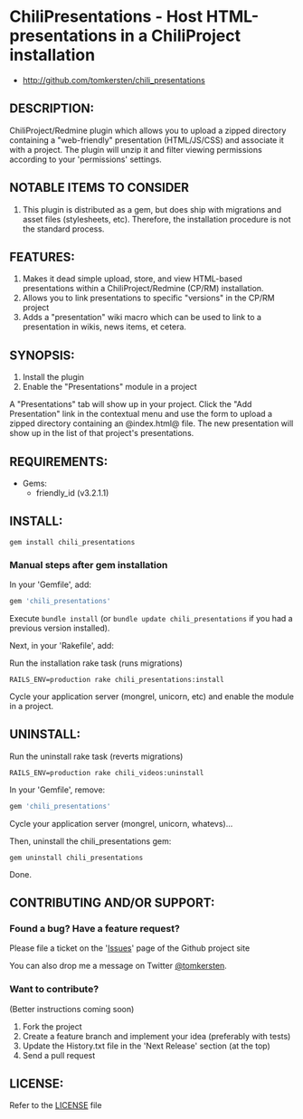 # ChiliPresentations - Host HTML-presentations in a ChiliProject installation

* http://github.com/tomkersten/chili_presentations

## DESCRIPTION:

ChiliProject/Redmine plugin which allows you to upload a zipped directory
containing a "web-friendly" presentation (HTML/JS/CSS) and associate it
with a project. The plugin will unzip it and filter viewing permissions
according to your 'permissions' settings.


## NOTABLE ITEMS TO CONSIDER

1. This plugin is distributed as a gem, but does
   ship with migrations and asset files (stylesheets, etc). Therefore,
   the installation procedure is not the standard process.

## FEATURES:

1. Makes it dead simple upload, store, and view HTML-based presentations
   within a ChiliProject/Redmine (CP/RM) installation.
1. Allows you to link presentations to specific "versions" in the CP/RM
   project
1. Adds a "presentation" wiki macro which can be used to link to a
   presentation in wikis, news items, et cetera.

## SYNOPSIS:

1. Install the plugin
1. Enable the "Presentations" module in a project

A "Presentations" tab will show up in your project. Click the "Add Presentation"
link in the contextual menu and use the form to upload a zipped directory
containing an @index.html@ file. The new presentation will show up in the list
of that project's presentations.

## REQUIREMENTS:

* Gems:
  - friendly\_id (v3.2.1.1)

## INSTALL:

```
gem install chili_presentations
```

### Manual steps after gem installation

In your 'Gemfile', add:

``` ruby
gem 'chili_presentations'
```

Execute `bundle install` (or `bundle update chili_presentations` if you had a
previous version installed).

Next, in your 'Rakefile', add:

Run the installation rake task (runs migrations)

```
RAILS_ENV=production rake chili_presentations:install
```

Cycle your application server (mongrel, unicorn, etc) and enable the module in
a project.


## UNINSTALL:

Run the uninstall rake task (reverts migrations)

```
RAILS_ENV=production rake chili_videos:uninstall
```

In your 'Gemfile', remove:

``` ruby
gem 'chili_presentations'
```

Cycle your application server (mongrel, unicorn, whatevs)...

Then, uninstall the chili_presentations gem:

```
gem uninstall chili_presentations
```

Done.

## CONTRIBUTING AND/OR SUPPORT:

### Found a bug? Have a feature request?

Please file a ticket on the '[Issues](https://github.com/tomkersten/chili_videos/issues)'
page of the Github project site

You can also drop me a message on Twitter [@tomkersten](http://twitter.com/tomkersten).
### Want to contribute?

(Better instructions coming soon)

1. Fork the project
1. Create a feature branch and implement your idea (preferably with tests)
1. Update the History.txt file in the 'Next Release' section (at the top)
1. Send a pull request

## LICENSE:

Refer to the [LICENSE](https://github.com/tomkersten/chili_presentations/blob/master/LICENSE) file
